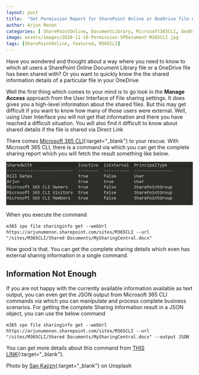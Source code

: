```yaml
---
layout: post
title:  "Get Permission Report for SharePoint Online or OneDrive file using Microsoft 365 CLI"
author: Arjun Menon
categories: [ SharePointOnline, DocumentLibrary, Microsoft365CLI, OneDrive ]
image: assets/images/2020-11-19-Permission-SPDocument-M365CLI.jpg
tags: [SharePointOnline, featured, M365CLI]
---
```


Have you wondered and thought about a way where you need to know to which all users a SharePoint Online Document Library file or a OneDrive file has been shared with? Or you want to quickly know the the shared information details of a particular file in your OneDrive

 Well the first thing which comes to your mind is to go look in the **Manage Access** approach from the User Interface of File sharing settings. It does gives you a high-level information about the shared files. But this may get difficult if you want to know how many of those users were external. Well, using User Interface you will not get that information and there you have reached a difficult situation.
You will also find it difficult to know about shared details if the file is shared via Direct Link

There comes [Microsoft 365 CLI](https://aka.ms/cli-m365){:target="_blank"} to your rescue. With Microsoft 365 CLI, there is a command via which you can get the complete sharing report which you will fetch the result something like below.

![M365CLIGetFileSharingInformation](../assets/images/blog-usedimages/2020-11-19_Permission-SPDocument-M365CLI-Output.jpg)

When you execute the command

```shell
m365 spo file sharinginfo get --webUrl https://arjunumenon.sharepoint.com/sites/M365CLI --url "/sites/M365CLI/Shared Documents/MySharingCentral.docx"
```

How good is that. You can get the complete sharing details which even has external sharing information in a single command.

## Information Not Enough

If you are not happy with the currently available information available as text output, you can even get the JSON output from Microsoft 365 CLI commands via which you can manipulate and process complete business scenarios. For getting the complete Sharing Information result in a JSON object, you can use the below command

```shell
m365 spo file sharinginfo get --webUrl https://arjunumenon.sharepoint.com/sites/M365CLI --url "/sites/M365CLI/Shared Documents/MySharingCentral.docx" --output JSON
```

You can get more details about this command from [THIS LINK](https://pnp.github.io/cli-microsoft365/cmd/spo/file/file-sharinginfo-get/){:target="_blank"}.

Photo by [San Kaÿzn](https://unsplash.com/@sankayzn?utm_source=unsplash&amp;utm_medium=referral&amp;utm_content=creditCopyText){:target="_blank"} on Unsplash
